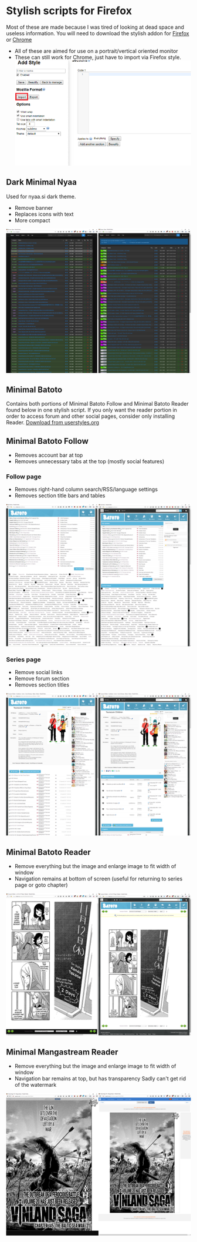 # Stylish scripts for Firefox
Most of these are made because I was tired of looking at dead space and useless information.
You will need to download the stylish addon for [Firefox](https://addons.mozilla.org/en-US/firefox/addon/stylish/) or [Chrome](https://chrome.google.com/webstore/detail/stylish-custom-themes-for/fjnbnpbmkenffdnngjfgmeleoegfcffe?hl=en)
* All of these are aimed for use on a portrait/vertical oriented monitor
* These can still work for Chrome, just have to import via Firefox style.
![Import](Images/ImportStyle.png "Import")

## Dark Minimal Nyaa ##
Used for nyaa.si dark theme.
* Remove banner
* Replaces icons with text
* More compact

![With and Without on portrait monitor](Images/MinimalNyaasi.png "With/Without")

## Minimal Batoto ##
Contains both portions of Minimal Batoto Follow and Minimal Batoto Reader found below in one stylish script.
If you only want the reader portion in order to access forum and other social pages, consider only installing Reader.
[Download from userstyles.org](https://userstyles.org/styles/152367/minimal-batoto-portrait)

## Minimal Batoto Follow ##
* Removes account bar at top
* Removes unnecessary tabs at the top (mostly social features)

### Follow page ###
* Removes right-hand column search/RSS/language settings
* Removes section title bars and tables

![With | Without on portrait monitor](Images/MinimalBatotoFollow1.png "With/Without")

### Series page ###
* Remove social links
* Remove forum section
* Removes section titles

![With | Without on portrait monitor](Images/MinimalBatotoFollow2.png "With/Without")

## Minimal Batoto Reader ##
* Remove everything but the image and enlarge image to fit width of window
* Navigation remains at bottom of screen (useful for returning to series page or goto chapter)

![With | Without on portrait monitor](Images/MinimalBatotoReader.png "With/Without")

## Minimal Mangastream Reader ##
* Remove everything but the image and enlarge image to fit width of window
* Navigation bar remains at top, but has transparency
Sadly can't get rid of the watermark

![With | Without on portrait monitor](Images/MinimalMangastream.png "With/Without")
